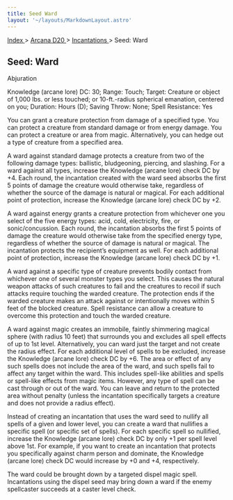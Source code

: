 ```yaml
---
title: Seed Ward
layout: '~/layouts/MarkdownLayout.astro'
---
```


[ Index ](/) > [ Arcana D20 ](/arcana.d20.srd) > [ Incantations ](/arcana.d20.srd/incantations) > Seed: Ward

##  Seed: Ward

Abjuration

Knowledge (arcane lore) DC: 30; Range: Touch; Target: Creature or object of
1,000 lbs. or less touched; or 10-ft.-radius spherical emanation, centered on
you; Duration: Hours (D); Saving Throw: None; Spell Resistance: Yes

You can grant a creature protection from damage of a specified type. You can
protect a creature from standard damage or from energy damage. You can protect
a creature or area from magic. Alternatively, you can hedge out a type of
creature from a specified area.

A ward against standard damage protects a creature from two of the following
damage types: ballistic, bludgeoning, piercing, and slashing. For a ward
against all types, increase the Knowledge (arcane lore) check DC by +4. Each
round, the incantation created with the ward seed absorbs the first 5 points
of damage the creature would otherwise take, regardless of whether the source
of the damage is natural or magical. For each additional point of protection,
increase the Knowledge (arcane lore) check DC by +2.

A ward against energy grants a creature protection from whichever one you
select of the five energy types: acid, cold, electricity, fire, or
sonic/concussion. Each round, the incantation absorbs the first 5 points of
damage the creature would otherwise take from the specified energy type,
regardless of whether the source of damage is natural or magical. The
incantation protects the recipient’s equipment as well. For each additional
point of protection, increase the Knowledge (arcane lore) check DC by +1.

A ward against a specific type of creature prevents bodily contact from
whichever one of several monster types you select. This causes the natural
weapon attacks of such creatures to fail and the creatures to recoil if such
attacks require touching the warded creature. The protection ends if the
warded creature makes an attack against or intentionally moves within 5 feet
of the blocked creature. Spell resistance can allow a creature to overcome
this protection and touch the warded creature.

A ward against magic creates an immobile, faintly shimmering magical sphere
(with radius 10 feet) that surrounds you and excludes all spell effects of up
to 1st level. Alternatively, you can ward just the target and not create the
radius effect. For each additional level of spells to be excluded, increase
the Knowledge (arcane lore) check DC by +6. The area or effect of any such
spells does not include the area of the ward, and such spells fail to affect
any target within the ward. This includes spell-like abilities and spells or
spell-like effects from magic items. However, any type of spell can be cast
through or out of the ward. You can leave and return to the protected area
without penalty (unless the incantation specifically targets a creature and
does not provide a radius effect).

Instead of creating an incantation that uses the ward seed to nullify all
spells of a given and lower level, you can create a ward that nullifies a
specific spell (or specific set of spells). For each specific spell so
nullified, increase the Knowledge (arcane lore) check DC by only +1 per spell
level above 1st. For example, if you want to create an incantation that
protects you specifically against charm person and dominate, the Knowledge
(arcane lore) check DC would increase by +0 and +4, respectively.

The ward could be brought down by a targeted dispel magic spell. Incantations
using the dispel seed may bring down a ward if the enemy spellcaster succeeds
at a caster level check.

